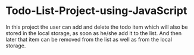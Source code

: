 # Todo-List-Project-using-JavaScript
In this project the user can add and delete the todo item which will also be stored in the local storage, as soon as he/she add it to the list. And then later that item can be removed from the list as well as from the local storage.
